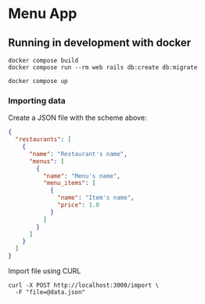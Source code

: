 # Menu App

## Running in development with docker

```
docker compose build
docker compose run --rm web rails db:create db:migrate

docker compose up
```

### Importing data

Create a JSON file with the scheme above:

```json
{
  "restaurants": [
    {
      "name": "Restaurant's name",
      "menus": [
        {
          "name": "Menu's name",
          "menu_items": [
            {
              "name": "Item's name",
              "price": 1.0
            }
          ]
        }
      ]
    }
  ]
}
```

Import file using CURL

```
curl -X POST http://localhost:3000/import \
  -F "file=@data.json"
```
